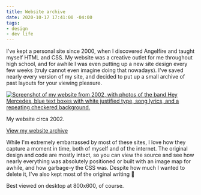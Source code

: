 ```yaml
---
title: Website archive
date: 2020-10-17 17:41:00 -04:00
tags:
- design
- dev life
---
```


I've kept a personal site since 2000, when I discovered Angelfire and taught myself HTML and CSS. My website was a creative outlet for me throughout high school, and for awhile I was even putting up a new site design every few weeks (truly cannot even imagine doing that nowadays). I've saved nearly every version of my site, and decided to put up a small archive of past layouts for your viewing pleasure.

<div class="jh-text-cms__img">
  <a href="http://jessicaharllee.com/archives" class="jh-d-block"><img src="/uploads/EkJNDY1XkAEzuvH.jpeg" alt="Screenshot of my website from 2002, with photos of the band Hey Mercedes, blue text boxes with white justified type, song lyrics, and a repeating checkered background."></a>
  <p class="jh-text-cms__img__caption">My website circa 2002.</p>
</div>

[View my website archive](http://jessicaharllee.com/archives)

While I'm extremely embarrassed by most of these sites, I love how they capture a moment in time, both of myself and of the internet. The original design and code are mostly intact, so you can view the source and see how nearly everything was absolutely positioned or built with an image map for awhile, and how garbage-y the CSS was.  Despite how much I wanted to delete it, I've also kept most of the original writing :facepalm:

Best viewed on desktop at 800x600, of course.